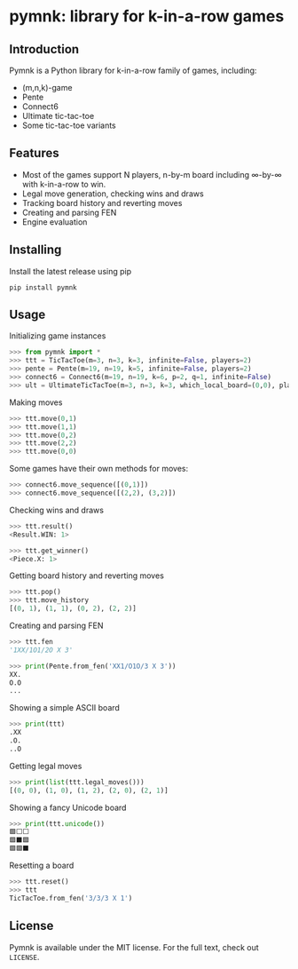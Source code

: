 # pymnk: library for k-in-a-row games
## Introduction
Pymnk is a Python library for k-in-a-row family of games, including:
- (m,n,k)-game
- Pente
- Connect6
- Ultimate tic-tac-toe
- Some tic-tac-toe variants

## Features
- Most of the games support N players, n-by-m board including ∞-by-∞ with k-in-a-row to win.
- Legal move generation, checking wins and draws
- Tracking board history and reverting moves
- Creating and parsing FEN
- Engine evaluation

## Installing
Install the latest release using pip
```
pip install pymnk
```

## Usage

Initializing game instances
```python
>>> from pymnk import *
>>> ttt = TicTacToe(m=3, n=3, k=3, infinite=False, players=2)
>>> pente = Pente(m=19, n=19, k=5, infinite=False, players=2)
>>> connect6 = Connect6(m=19, n=19, k=6, p=2, q=1, infinite=False)
>>> ult = UltimateTicTacToe(m=3, n=3, k=3, which_local_board=(0,0), players=2)
```

Making moves
```python
>>> ttt.move(0,1)
>>> ttt.move(1,1)
>>> ttt.move(0,2)
>>> ttt.move(2,2)
>>> ttt.move(0,0)
```

Some games have their own methods for moves:
```python
>>> connect6.move_sequence([(0,1)])
>>> connect6.move_sequence([(2,2), (3,2)])
```

Checking wins and draws
```python
>>> ttt.result()
<Result.WIN: 1>

>>> ttt.get_winner()
<Piece.X: 1>
```

Getting board history and reverting moves
```python
>>> ttt.pop()
>>> ttt.move_history
[(0, 1), (1, 1), (0, 2), (2, 2)]
```

Creating and parsing FEN
```python
>>> ttt.fen
'1XX/1O1/2O X 3'
```

```python
>>> print(Pente.from_fen('XX1/O1O/3 X 3'))
XX.
O.O
...
```

Showing a simple ASCII board
```python
>>> print(ttt)
.XX
.O.
..O
```

Getting legal moves
```python
>>> print(list(ttt.legal_moves()))
[(0, 0), (1, 0), (1, 2), (2, 0), (2, 1)]
```

Showing a fancy Unicode board
```python
>>> print(ttt.unicode())
🟩⬜⬜
🟩⬛🟩
🟩🟩⬛
```

Resetting a board
```python
>>> ttt.reset()
>>> ttt
TicTacToe.from_fen('3/3/3 X 1')
```

## License

Pymnk is available under the MIT license. For the full text, check out `LICENSE`.